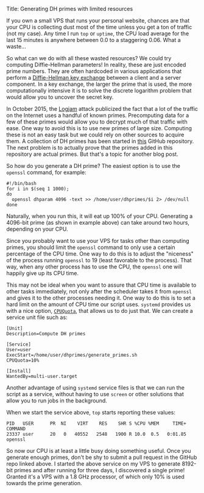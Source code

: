 Title: Generating DH primes with limited resources

If you own a small VPS that runs your personal website, chances are that
your CPU is collecting dust most of the time unless you get a ton of
traffic (not my case). Any time I run `top` or `uptime`, the CPU load
average for the last 15 minutes is anywhere between 0.0 to a staggering
0.06. What a waste...

So what can we do with all these wasted resources? We could try computing
Diffie-Hellman parameters! In reality, these are just encoded prime
numbers. They are often hardcoded in various applications that perform a
[Diffie-Hellman key
exchange](https://en.wikipedia.org/wiki/Diffie%E2%80%93Hellman_key_exchange)
between a client and a server component. In a key exchange, the larger the
prime that is used, the more computationally intensive it is to solve the
discrete logarithm problem that would allow you to uncover the secret key.

In October 2015, the [Logjam](https://weakdh.org/) attack publicized the
fact that a lot of the traffic on the Internet uses a handful of known primes.
Precomputing data for a few of these primes would allow you to decrypt much
of that traffic with ease. One way to avoid this is to use new primes of
large size. Computing these is not an easy task but we could rely on other
sources to acquire them. A collection of DH primes has been started in
[this](https://github.com/RedHatProductSecurity/Diffie-Hellman-Primes/)
GitHub repository. The next problem is to actually prove that the primes
added in this repository are actual primes. But that's a topic for another
blog post.

So how do you generate a DH prime? The easiest option is to use the
`openssl` command, for example:

<pre class="codeblock"><code class="bash">#!/bin/bash
for i in $(seq 1 1000);
do
  openssl dhparam 4096 -text >> /home/user/dhprimes/$i 2> /dev/null
done</code></pre>

Naturally, when you run this, it will eat up 100% of your CPU. Generating a
4096-bit prime (as shown in example above) can take around two hours,
depending on your CPU.

Since you probably want to use your VPS for tasks other than computing
primes, you should limit the `openssl` command to only use a certain
percentage of the CPU time. One way to do this is to adjust the "niceness"
of the process running `openssl` to 19 (least favorable to the process).
That way, when any other process has to use the CPU, the `openssl` one will
happily give up its CPU time.

This may not be ideal when you want to assure that CPU time is available to
other tasks immediately, not only after the scheduler takes it from
`openssl` and gives it to the other processes needing it. One way to do
this is to set a hard limit on the amount of CPU time our script uses.
`systemd` provides us with a nice option,
[`CPUQuota`](https://www.freedesktop.org/software/systemd/man/systemd.resource-control.html#CPUQuota=),
that allows us to do just that. We can create a service unit file such as:

<pre class="codeblock"><code class="ini">[Unit]
Description=Compute DH primes

[Service]
User=user
ExecStart=/home/user/dhprimes/generate_primes.sh
CPUQuota=10%

[Install]
WantedBy=multi-user.target</code></pre>

Another advantage of using `systemd` service files is that we can run the
script as a service, without having to use `screen` or other solutions that
allow you to run jobs in the background.

When we start the service above, `top` starts reporting these values:

<pre class="codeblock"><code>PID   USER      PR  NI    VIRT    RES    SHR S %CPU %MEM     TIME+ COMMAND
23337 user      20   0   40552   2548   1900 R 10.0  0.5   0:01.85 openssl</code></pre>

So now our CPU is at least a little busy doing something useful. Once you
generate enough primes, don't be shy to submit a pull request in the GitHub
repo linked above. I started the above service on my VPS to generate
8192-bit primes and after running for three days, I discovered a single
prime! Granted it's a VPS with a 1.8 GHz processor, of which only 10% is
used towards the prime generation.